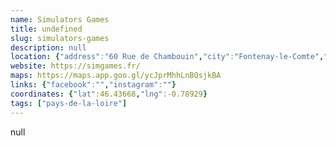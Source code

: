 ```yaml
---
name: Simulators Games
title: undefined
slug: simulators-games
description: null
location: {"address":"60 Rue de Chambouin","city":"Fontenay-le-Comte","cap":85200}
website: https://simgames.fr/
maps: https://maps.app.goo.gl/ycJprMhhLnBQsjkBA
links: {"facebook":"","instagram":""}
coordinates: {"lat":46.43668,"lng":-0.78929}
tags: ["pays-de-la-loire"]
---
```

null
